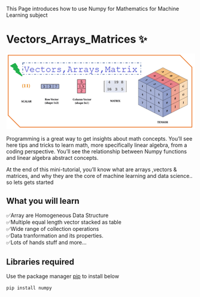 This Page introduces how to use Numpy for Mathematics for Machine Learning subject
# Vectors_Arrays_Matrices ✨
<img src = "https://github.com/rojaAchary/vectors_arrays_matrices/blob/main/Poster.png" width="1000">

Programming is a great way to get insights about math concepts. You’ll see here tips and tricks to learn math, more specifically linear algebra, from a coding perspective. You’ll see the relationship between Numpy functions and linear algebra abstract concepts.

At the end of this mini-tutorial, you’ll know what are arrays ,vectors & matrices, and why they are the core of machine learning and data science.. so lets gets started

## What you will learn
✅Array are Homogeneous Data Structure<br>
✅Multiple equal length vector stacked as table<br>
✅Wide range of collection operations<br>
✅Data tranformation and its properties.<br>
✅Lots of hands stuff and more...

## Libraries required 
Use the package manager [pip](https://pip.pypa.io/en/stable/) to install below

```bash
pip install numpy
```
